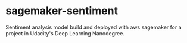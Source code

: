 # sagemaker-sentiment
Sentiment analysis model build and deployed with aws sagemaker for a project in Udacity's Deep Learning Nanodegree. 
